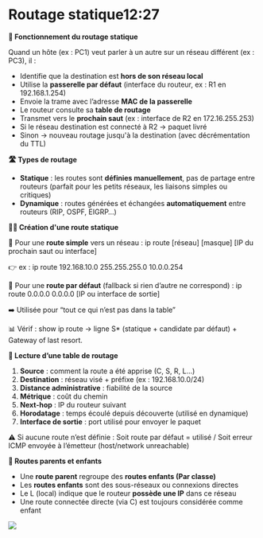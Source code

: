 # Routage statique12:27

**🧭 Fonctionnement du routage statique**

Quand un hôte (ex : PC1) veut parler à un autre sur un réseau différent (ex : PC3), il :

- Identifie que la destination est **hors de son réseau local**
- Utilise la **passerelle par défaut** (interface du routeur, ex : R1 en 192.168.1.254)
- Envoie la trame avec l’adresse **MAC de la passerelle**
- Le routeur consulte sa **table de routage**
- Transmet vers le **prochain saut** (ex : interface de R2 en 172.16.255.253)
- Si le réseau destination est connecté à R2 → paquet livré
- Sinon → nouveau routage jusqu'à la destination (avec décrémentation du TTL)



**🛣️ Types de routage**

- **Statique** : les routes sont **définies manuellement**, pas de partage entre routeurs (parfait pour les petits réseaux, les liaisons simples ou critiques)
- **Dynamique** : routes générées et échangées **automatiquement** entre routeurs (RIP, OSPF, EIGRP…)



**🧑‍🔧 Création d'une route statique**

🧱 Pour une **route simple** vers un réseau : ip route [réseau] [masque] [IP du prochain saut ou interface]

👉 ex : ip route 192.168.10.0 255.255.255.0 10.0.0.254

🧱 Pour une **route par défaut** (fallback si rien d’autre ne correspond) : ip route 0.0.0.0 0.0.0.0 [IP ou interface de sortie]

➡️ Utilisée pour “tout ce qui n’est pas dans la table”

📊 Vérif : show ip route → ligne S* (statique + candidate par défaut) + Gateway of last resort.



**🧾 Lecture d’une table de routage**

1.  **Source** : comment la route a été apprise (C, S, R, L...)
2.  **Destination** : réseau visé + préfixe (ex : 192.168.10.0/24)
3.  **Distance administrative** : fiabilité de la source
4.  **Métrique** : coût du chemin
5.  **Next-hop** : IP du routeur suivant
6.  **Horodatage** : temps écoulé depuis découverte (utilisé en dynamique)
7.  **Interface de sortie** : port utilisé pour envoyer le paquet

⚠️ Si aucune route n’est définie : Soit route par défaut = utilisé / Soit erreur ICMP envoyée à l’émetteur (host/network unreachable)



**🌳 Routes parents et enfants**

- Une **route parent** regroupe des **routes enfants (Par classe)**
- Les **routes enfants** sont des sous-réseaux ou connexions directes
- Le L (local) indique que le routeur **possède une IP** dans ce réseau
- Une route connectée directe (via C) est toujours considérée comme enfant

![](../../media/Cours-Infrastructures-réseaux-Routage-statique-image2.png)


